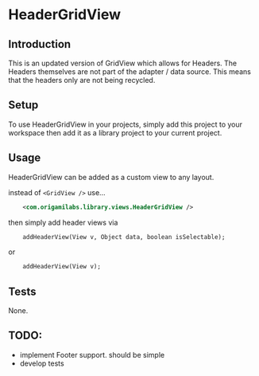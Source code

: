 HeaderGridView
=======

## Introduction

This is an updated version of GridView which allows for Headers. The Headers themselves are not part of the adapter / data source. This means that the headers only are not being recycled.

## Setup

To use HeaderGridView in your projects, simply add this project to your workspace then add it as a library project to your current project. 

## Usage

HeaderGridView can be added as a custom view to any layout. 

instead of ``` <GridView /> ``` use…
```xml
    <com.origamilabs.library.views.HeaderGridView />
```
then simply add header views via
```xml
    addHeaderView(View v, Object data, boolean isSelectable);
```
or
```xml
    addHeaderView(View v);
```

## Tests

None.


## TODO:

* implement Footer support. should be simple
* develop tests


